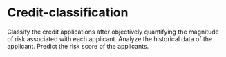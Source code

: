 # Credit-classification
Classify the credit applications after objectively quantifying the magnitude of risk associated with each applicant.
Analyze the historical data of the applicant.
Predict the risk score of the applicants.
